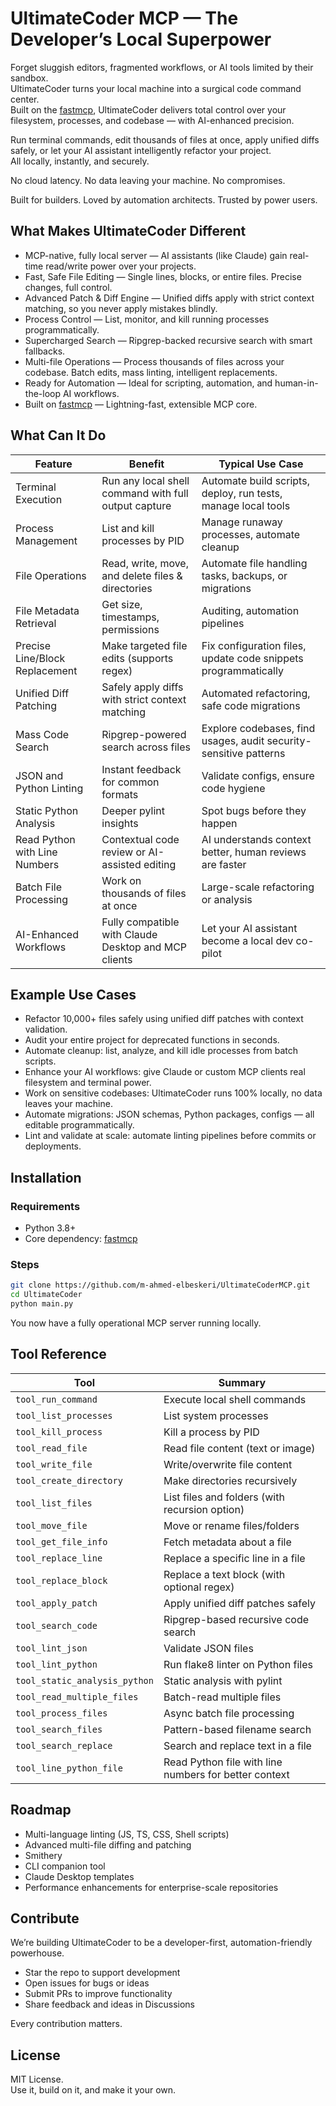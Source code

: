 # UltimateCoder MCP — The Developer’s Local Superpower

Forget sluggish editors, fragmented workflows, or AI tools limited by their sandbox.  
UltimateCoder turns your local machine into a surgical code command center.  
Built on the [fastmcp](https://github.com/jlowin/fastmcp), UltimateCoder delivers total control over your filesystem, processes, and codebase — with AI-enhanced precision.

Run terminal commands, edit thousands of files at once, apply unified diffs safely, or let your AI assistant intelligently refactor your project.  
All locally, instantly, and securely.

No cloud latency. No data leaving your machine. No compromises.

Built for builders. Loved by automation architects. Trusted by power users.


## What Makes UltimateCoder Different

- MCP-native, fully local server — AI assistants (like Claude) gain real-time read/write power over your projects.
- Fast, Safe File Editing — Single lines, blocks, or entire files. Precise changes, full control.
- Advanced Patch & Diff Engine — Unified diffs apply with strict context matching, so you never apply mistakes blindly.
- Process Control — List, monitor, and kill running processes programmatically.
- Supercharged Search — Ripgrep-backed recursive search with smart fallbacks.
- Multi-file Operations — Process thousands of files across your codebase. Batch edits, mass linting, intelligent replacements.
- Ready for Automation — Ideal for scripting, automation, and human-in-the-loop AI workflows.
- Built on [fastmcp](https://github.com/jlowin/fastmcp) — Lightning-fast, extensible MCP core.


## What Can It Do

| Feature | Benefit | Typical Use Case |
|---------|----------|-----------------|
| Terminal Execution | Run any local shell command with full output capture | Automate build scripts, deploy, run tests, manage local tools |
| Process Management | List and kill processes by PID | Manage runaway processes, automate cleanup |
| File Operations | Read, write, move, and delete files & directories | Automate file handling tasks, backups, or migrations |
| File Metadata Retrieval | Get size, timestamps, permissions | Auditing, automation pipelines |
| Precise Line/Block Replacement | Make targeted file edits (supports regex) | Fix configuration files, update code snippets programmatically |
| Unified Diff Patching | Safely apply diffs with strict context matching | Automated refactoring, safe code migrations |
| Mass Code Search | Ripgrep-powered search across files | Explore codebases, find usages, audit security-sensitive patterns |
| JSON and Python Linting | Instant feedback for common formats | Validate configs, ensure code hygiene |
| Static Python Analysis | Deeper pylint insights | Spot bugs before they happen |
| Read Python with Line Numbers | Contextual code review or AI-assisted editing | AI understands context better, human reviews are faster |
| Batch File Processing | Work on thousands of files at once | Large-scale refactoring or analysis |
| AI-Enhanced Workflows | Fully compatible with Claude Desktop and MCP clients | Let your AI assistant become a local dev co-pilot |


## Example Use Cases

- Refactor 10,000+ files safely using unified diff patches with context validation.
- Audit your entire project for deprecated functions in seconds.
- Automate cleanup: list, analyze, and kill idle processes from batch scripts.
- Enhance your AI workflows: give Claude or custom MCP clients real filesystem and terminal power.
- Work on sensitive codebases: UltimateCoder runs 100% locally, no data leaves your machine.
- Automate migrations: JSON schemas, Python packages, configs — all editable programmatically.
- Lint and validate at scale: automate linting pipelines before commits or deployments.


## Installation

### Requirements

- Python 3.8+
- Core dependency: [fastmcp](https://github.com/jlowin/fastmcp)

### Steps

```bash
git clone https://github.com/m-ahmed-elbeskeri/UltimateCoderMCP.git
cd UltimateCoder
python main.py
```

You now have a fully operational MCP server running locally.


## Tool Reference

| Tool | Summary |
|------|----------|
| `tool_run_command` | Execute local shell commands |
| `tool_list_processes` | List system processes |
| `tool_kill_process` | Kill a process by PID |
| `tool_read_file` | Read file content (text or image) |
| `tool_write_file` | Write/overwrite file content |
| `tool_create_directory` | Make directories recursively |
| `tool_list_files` | List files and folders (with recursion option) |
| `tool_move_file` | Move or rename files/folders |
| `tool_get_file_info` | Fetch metadata about a file |
| `tool_replace_line` | Replace a specific line in a file |
| `tool_replace_block` | Replace a text block (with optional regex) |
| `tool_apply_patch` | Apply unified diff patches safely |
| `tool_search_code` | Ripgrep-based recursive code search |
| `tool_lint_json` | Validate JSON files |
| `tool_lint_python` | Run flake8 linter on Python files |
| `tool_static_analysis_python` | Static analysis with pylint |
| `tool_read_multiple_files` | Batch-read multiple files |
| `tool_process_files` | Async batch file processing |
| `tool_search_files` | Pattern-based filename search |
| `tool_search_replace` | Search and replace text in a file |
| `tool_line_python_file` | Read Python file with line numbers for better context |


## Roadmap

- Multi-language linting (JS, TS, CSS, Shell scripts)
- Advanced multi-file diffing and patching
- Smithery
- CLI companion tool
- Claude Desktop templates
- Performance enhancements for enterprise-scale repositories


## Contribute

We’re building UltimateCoder to be a developer-first, automation-friendly powerhouse.

- Star the repo to support development
- Open issues for bugs or ideas
- Submit PRs to improve functionality
- Share feedback and ideas in Discussions

Every contribution matters.


## License

MIT License.  
Use it, build on it, and make it your own.



